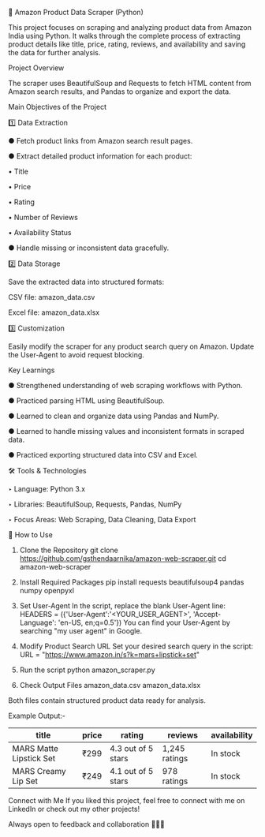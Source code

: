 🛒 Amazon Product Data Scraper (Python)

This project focuses on scraping and analyzing product data from Amazon India using Python.
It walks through the complete process of extracting product details like title, price, rating, reviews, and availability and saving the data for further analysis.


Project Overview

The scraper uses BeautifulSoup and Requests to fetch HTML content from Amazon search results, and Pandas to organize and export the data.


Main Objectives of the Project

1️⃣ Data Extraction

● Fetch product links from Amazon search result pages.

● Extract detailed product information for each product:

  • Title
  
  • Price
  
  • Rating
  
  • Number of Reviews
  
  • Availability Status
  
● Handle missing or inconsistent data gracefully.



2️⃣ Data Storage

Save the extracted data into structured formats:

CSV file: amazon_data.csv

Excel file: amazon_data.xlsx


3️⃣ Customization

Easily modify the scraper for any product search query on Amazon.
Update the User-Agent to avoid request blocking.




Key Learnings

● Strengthened understanding of web scraping workflows with Python.

● Practiced parsing HTML using BeautifulSoup.

● Learned to clean and organize data using Pandas and NumPy.

● Learned to handle missing values and inconsistent formats in scraped data.

● Practiced exporting structured data into CSV and Excel.




🛠️ Tools & Technologies

‣ Language: Python 3.x

‣ Libraries: BeautifulSoup, Requests, Pandas, NumPy

‣ Focus Areas: Web Scraping, Data Cleaning, Data Export



🚀 How to Use
1. Clone the Repository
git clone https://github.com/gsthendaarnika/amazon-web-scraper.git
cd amazon-web-scraper


2. Install Required Packages
pip install requests beautifulsoup4 pandas numpy openpyxl


3. Set User-Agent
In the script, replace the blank User-Agent line:
HEADERS = ({'User-Agent':'<YOUR_USER_AGENT>', 'Accept-Language': 'en-US, en;q=0.5'})
You can find your User-Agent by searching "my user agent" in Google.


4. Modify Product Search URL
Set your desired search query in the script:
URL = "https://www.amazon.in/s?k=mars+lipstick+set"


5. Run the script
python amazon_scraper.py


6. Check Output Files
amazon_data.csv
amazon_data.xlsx

Both files contain structured product data ready for analysis.


Example Output:-

| title                   | price | rating             | reviews       | availability |
| ----------------------- | ----- | ------------------ | ------------- | ------------ |
| MARS Matte Lipstick Set | ₹299  | 4.3 out of 5 stars | 1,245 ratings | In stock     |
| MARS Creamy Lip Set     | ₹249  | 4.1 out of 5 stars | 978 ratings   | In stock     |


Connect with Me
If you liked this project, feel free to connect with me on LinkedIn or check out my other projects!

Always open to feedback and collaboration 👩‍💻✨
